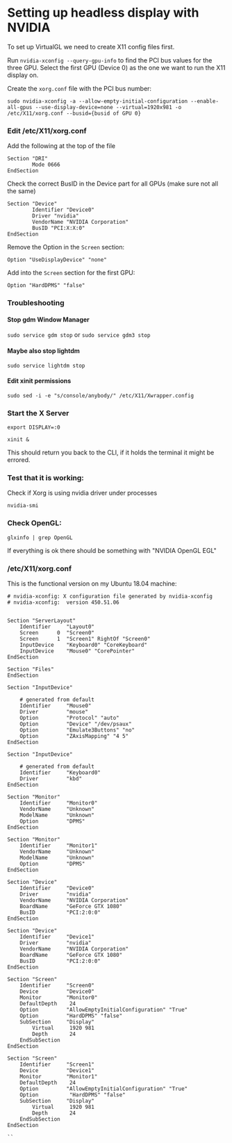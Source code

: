 # Setting up headless display with NVIDIA

To set up VirtualGL we need to create X11 config files first.

Run `nvidia-xconfig --query-gpu-info` to find the PCI bus values for the three GPU. Select the first GPU (Device 0) as the one we want to run the X11 display on.

Create the `xorg.conf` file with the PCI bus number: 

```
sudo nvidia-xconfig -a --allow-empty-initial-configuration --enable-all-gpus --use-display-device=none --virtual=1920x981 -o /etc/X11/xorg.conf --busid={busid of GPU 0}
```

### Edit /etc/X11/xorg.conf 

Add the following at the top of the file

```
Section "DRI"
        Mode 0666
EndSection
```

Check the correct BusID in the Device part for all GPUs (make sure not all the same)

```
Section "Device"
        Identifier "Device0"
        Driver "nvidia"
        VendorName "NVIDIA Corporation"
        BusID "PCI:X:X:0"
EndSection
```

Remove the Option in the `Screen` section:

```Option "UseDisplayDevice" "none"```

Add into the `Screen` section for the first GPU: 

```Option "HardDPMS" "false"```

### Troubleshooting

#### Stop gdm Window Manager


```sudo service gdm stop``` 
or
```sudo service gdm3 stop```

#### Maybe also stop lightdm

```sudo service lightdm stop```

#### Edit xinit permissions

```sudo sed -i -e "s/console/anybody/" /etc/X11/Xwrapper.config```

### Start the X Server

```export DISPLAY=:0```

```xinit &```

This should return you back to the CLI, if it holds the terminal it might be errored. 

### Test that it is working:

Check if Xorg is using nvidia driver under processes

```nvidia-smi```

### Check OpenGL:

```
glxinfo | grep OpenGL
```

If everything is ok there should be something with "NVIDIA OpenGL EGL"



### /etc/X11/xorg.conf

This is the functional version on my Ubuntu 18.04 machine:

```
# nvidia-xconfig: X configuration file generated by nvidia-xconfig
# nvidia-xconfig:  version 450.51.06


Section "ServerLayout"
    Identifier     "Layout0"
    Screen      0  "Screen0"
    Screen      1  "Screen1" RightOf "Screen0"
    InputDevice    "Keyboard0" "CoreKeyboard"
    InputDevice    "Mouse0" "CorePointer"
EndSection

Section "Files"
EndSection

Section "InputDevice"

    # generated from default
    Identifier     "Mouse0"
    Driver         "mouse"
    Option         "Protocol" "auto"
    Option         "Device" "/dev/psaux"
    Option         "Emulate3Buttons" "no"
    Option         "ZAxisMapping" "4 5"
EndSection

Section "InputDevice"

    # generated from default
    Identifier     "Keyboard0"
    Driver         "kbd"
EndSection

Section "Monitor"
    Identifier     "Monitor0"
    VendorName     "Unknown"
    ModelName      "Unknown"
    Option         "DPMS"
EndSection

Section "Monitor"
    Identifier     "Monitor1"
    VendorName     "Unknown"
    ModelName      "Unknown"
    Option         "DPMS"
EndSection

Section "Device"
    Identifier     "Device0"
    Driver         "nvidia"
    VendorName     "NVIDIA Corporation"
    BoardName      "GeForce GTX 1080"
    BusID          "PCI:2:0:0"
EndSection

Section "Device"
    Identifier     "Device1"
    Driver         "nvidia"
    VendorName     "NVIDIA Corporation"
    BoardName      "GeForce GTX 1080"
    BusID          "PCI:2:0:0"
EndSection

Section "Screen"
    Identifier     "Screen0"
    Device         "Device0"
    Monitor        "Monitor0"
    DefaultDepth    24
    Option         "AllowEmptyInitialConfiguration" "True"
    Option         "HardDPMS" "false"
    SubSection     "Display"
        Virtual     1920 981
        Depth       24
    EndSubSection
EndSection

Section "Screen"
    Identifier     "Screen1"
    Device         "Device1"
    Monitor        "Monitor1"
    DefaultDepth    24
    Option         "AllowEmptyInitialConfiguration" "True"
    Option          "HardDPMS" "false"
    SubSection     "Display"
        Virtual     1920 981
        Depth       24
    EndSubSection
EndSection

``
